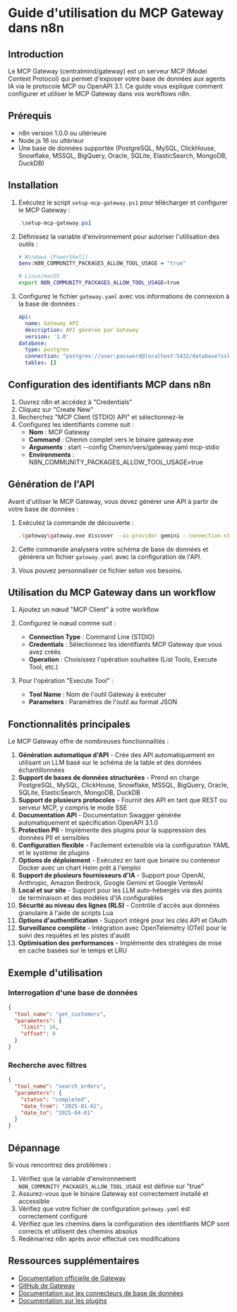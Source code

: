 # Guide d'utilisation du MCP Gateway dans n8n

## Introduction

Le MCP Gateway (centralmind/gateway) est un serveur MCP (Model Context Protocol) qui permet d'exposer votre base de données aux agents IA via le protocole MCP ou OpenAPI 3.1. Ce guide vous explique comment configurer et utiliser le MCP Gateway dans vos workflows n8n.

## Prérequis

- n8n version 1.0.0 ou ultérieure
- Node.js 16 ou ultérieur
- Une base de données supportée (PostgreSQL, MySQL, ClickHouse, Snowflake, MSSQL, BigQuery, Oracle, SQLite, ElasticSearch, MongoDB, DuckDB)

## Installation

1. Exécutez le script `setup-mcp-gateway.ps1` pour télécharger et configurer le MCP Gateway :
   ```powershell
   .\setup-mcp-gateway.ps1
   ```

2. Définissez la variable d'environnement pour autoriser l'utilisation des outils :
   ```bash
   # Windows (PowerShell)
   $env:N8N_COMMUNITY_PACKAGES_ALLOW_TOOL_USAGE = "true"
   
   # Linux/macOS
   export N8N_COMMUNITY_PACKAGES_ALLOW_TOOL_USAGE=true
   ```

3. Configurez le fichier `gateway.yaml` avec vos informations de connexion à la base de données :
   ```yaml
   api:
     name: Gateway API
     description: API générée par Gateway
     version: '1.0'
   database:
     type: postgres
     connection: "postgres://user:password@localhost:5432/database?sslmode=disable"
     tables: []
   ```

## Configuration des identifiants MCP dans n8n

1. Ouvrez n8n et accédez à "Credentials"
2. Cliquez sur "Create New"
3. Recherchez "MCP Client (STDIO) API" et sélectionnez-le
4. Configurez les identifiants comme suit :
   - **Nom** : MCP Gateway
   - **Command** : Chemin complet vers le binaire gateway.exe
   - **Arguments** : start --config Chemin/vers/gateway.yaml mcp-stdio
   - **Environments** : N8N_COMMUNITY_PACKAGES_ALLOW_TOOL_USAGE=true

## Génération de l'API

Avant d'utiliser le MCP Gateway, vous devez générer une API à partir de votre base de données :

1. Exécutez la commande de découverte :
   ```bash
   .\gateway\gateway.exe discover --ai-provider gemini --connection-string "postgresql://user:password@host:5432/database?sslmode=disable" --prompt "Générer une API en lecture seule"
   ```

2. Cette commande analysera votre schéma de base de données et générera un fichier `gateway.yaml` avec la configuration de l'API.

3. Vous pouvez personnaliser ce fichier selon vos besoins.

## Utilisation du MCP Gateway dans un workflow

1. Ajoutez un nœud "MCP Client" à votre workflow
2. Configurez le nœud comme suit :
   - **Connection Type** : Command Line (STDIO)
   - **Credentials** : Sélectionnez les identifiants MCP Gateway que vous avez créés
   - **Operation** : Choisissez l'opération souhaitée (List Tools, Execute Tool, etc.)

3. Pour l'opération "Execute Tool" :
   - **Tool Name** : Nom de l'outil Gateway à exécuter
   - **Parameters** : Paramètres de l'outil au format JSON

## Fonctionnalités principales

Le MCP Gateway offre de nombreuses fonctionnalités :

1. **Génération automatique d'API** - Crée des API automatiquement en utilisant un LLM basé sur le schéma de la table et des données échantillonnées
2. **Support de bases de données structurées** - Prend en charge PostgreSQL, MySQL, ClickHouse, Snowflake, MSSQL, BigQuery, Oracle, SQLite, ElasticSearch, MongoDB, DuckDB
3. **Support de plusieurs protocoles** - Fournit des API en tant que REST ou serveur MCP, y compris le mode SSE
4. **Documentation API** - Documentation Swagger générée automatiquement et spécification OpenAPI 3.1.0
5. **Protection PII** - Implémente des plugins pour la suppression des données PII et sensibles
6. **Configuration flexible** - Facilement extensible via la configuration YAML et le système de plugins
7. **Options de déploiement** - Exécutez en tant que binaire ou conteneur Docker avec un chart Helm prêt à l'emploi
8. **Support de plusieurs fournisseurs d'IA** - Support pour OpenAI, Anthropic, Amazon Bedrock, Google Gemini et Google VertexAI
9. **Local et sur site** - Support pour les LLM auto-hébergés via des points de terminaison et des modèles d'IA configurables
10. **Sécurité au niveau des lignes (RLS)** - Contrôle d'accès aux données granulaire à l'aide de scripts Lua
11. **Options d'authentification** - Support intégré pour les clés API et OAuth
12. **Surveillance complète** - Intégration avec OpenTelemetry (OTel) pour le suivi des requêtes et les pistes d'audit
13. **Optimisation des performances** - Implémente des stratégies de mise en cache basées sur le temps et LRU

## Exemple d'utilisation

### Interrogation d'une base de données

```json
{
  "tool_name": "get_customers",
  "parameters": {
    "limit": 10,
    "offset": 0
  }
}
```

### Recherche avec filtres

```json
{
  "tool_name": "search_orders",
  "parameters": {
    "status": "completed",
    "date_from": "2025-01-01",
    "date_to": "2025-04-01"
  }
}
```

## Dépannage

Si vous rencontrez des problèmes :

1. Vérifiez que la variable d'environnement `N8N_COMMUNITY_PACKAGES_ALLOW_TOOL_USAGE` est définie sur "true"
2. Assurez-vous que le binaire Gateway est correctement installé et accessible
3. Vérifiez que votre fichier de configuration `gateway.yaml` est correctement configuré
4. Vérifiez que les chemins dans la configuration des identifiants MCP sont corrects et utilisent des chemins absolus
5. Redémarrez n8n après avoir effectué ces modifications

## Ressources supplémentaires

- [Documentation officielle de Gateway](https://docs.centralmind.ai)
- [GitHub de Gateway](https://github.com/centralmind/gateway)
- [Documentation sur les connecteurs de base de données](https://docs.centralmind.ai/connectors/)
- [Documentation sur les plugins](https://docs.centralmind.ai/plugins/)
